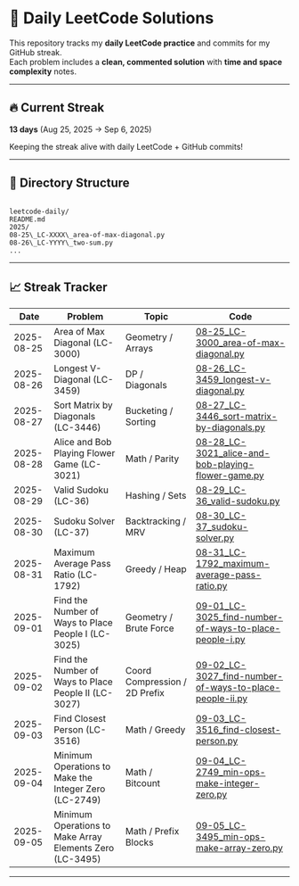 # 🧠 Daily LeetCode Solutions

This repository tracks my **daily LeetCode practice** and commits for my GitHub streak.  
Each problem includes a **clean, commented solution** with **time and space complexity** notes.

---

## 🔥 Current Streak

**13 days** (Aug 25, 2025 → Sep 6, 2025)

Keeping the streak alive with daily LeetCode + GitHub commits!

---

## 📂 Directory Structure

```

leetcode-daily/
README.md
2025/
08-25\_LC-XXXX\_area-of-max-diagonal.py
08-26\_LC-YYYY\_two-sum.py
...

```

---

## 📈 Streak Tracker

| Date       | Problem                                                  | Topic                         | Code                                                                                                                    |
| ---------- | -------------------------------------------------------- | ----------------------------- | ----------------------------------------------------------------------------------------------------------------------- |
| 2025-08-25 | Area of Max Diagonal (LC-3000)                           | Geometry / Arrays             | [08-25_LC-3000_area-of-max-diagonal.py](2025/08-25_LC-3000_area-of-max-diagonal.py)                                     |
| 2025-08-26 | Longest V-Diagonal (LC-3459)                             | DP / Diagonals                | [08-26_LC-3459_longest-v-diagonal.py](2025/08-26_LC-3459_longest-v-diagonal.py)                                         |
| 2025-08-27 | Sort Matrix by Diagonals (LC-3446)                       | Bucketing / Sorting           | [08-27_LC-3446_sort-matrix-by-diagonals.py](2025/08-27_LC-3446_sort-matrix-by-diagonals.py)                             |
| 2025-08-28 | Alice and Bob Playing Flower Game (LC-3021)              | Math / Parity                 | [08-28_LC-3021_alice-and-bob-playing-flower-game.py](2025/08-28_LC-3021_alice-and-bob-playing-flower-game.py)           |
| 2025-08-29 | Valid Sudoku (LC-36)                                     | Hashing / Sets                | [08-29_LC-36_valid-sudoku.py](2025/08-29_LC-36_valid-sudoku.py)                                                         |
| 2025-08-30 | Sudoku Solver (LC-37)                                    | Backtracking / MRV            | [08-30_LC-37_sudoku-solver.py](2025/08-30_LC-37_sudoku-solver.py)                                                       |
| 2025-08-31 | Maximum Average Pass Ratio (LC-1792)                     | Greedy / Heap                 | [08-31_LC-1792_maximum-average-pass-ratio.py](2025/08-31_LC-1792_maximum-average-pass-ratio.py)                         |
| 2025-09-01 | Find the Number of Ways to Place People I (LC-3025)      | Geometry / Brute Force        | [09-01_LC-3025_find-number-of-ways-to-place-people-i.py](2025/09-01_LC-3025_find-number-of-ways-to-place-people-i.py)   |
| 2025-09-02 | Find the Number of Ways to Place People II (LC-3027)     | Coord Compression / 2D Prefix | [09-02_LC-3027_find-number-of-ways-to-place-people-ii.py](2025/09-02_LC-3027_find-number-of-ways-to-place-people-ii.py) |
| 2025-09-03 | Find Closest Person (LC-3516)                            | Math / Greedy                 | [09-03_LC-3516_find-closest-person.py](2025/09-03_LC-3516_find-closest-person.py)                                       |
| 2025-09-04 | Minimum Operations to Make the Integer Zero (LC-2749)    | Math / Bitcount               | [09-04_LC-2749_min-ops-make-integer-zero.py](2025/09-04_LC-2749_min-ops-make-integer-zero.py)                           |
| 2025-09-05 | Minimum Operations to Make Array Elements Zero (LC-3495) | Math / Prefix Blocks          | [09-05_LC-3495_min-ops-make-array-zero.py](2025/09-05_LC-3495_min-ops-make-array-zero.py)                               |

---
